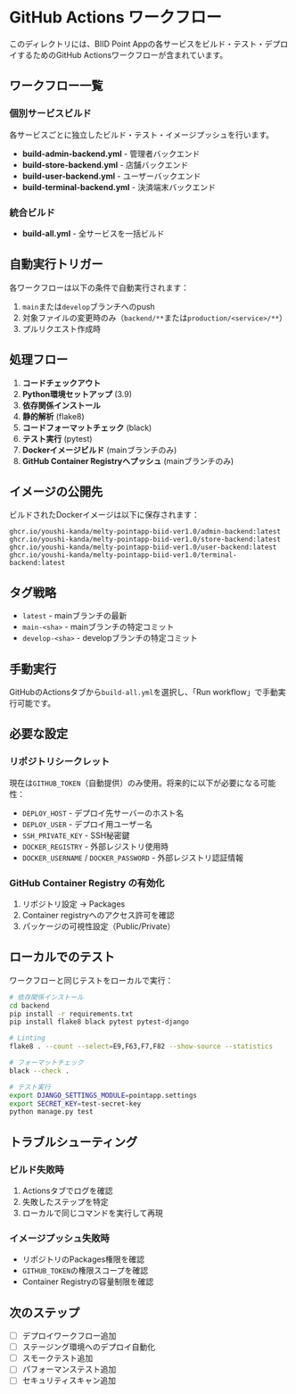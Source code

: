 # GitHub Actions ワークフロー

このディレクトリには、BIID Point Appの各サービスをビルド・テスト・デプロイするためのGitHub Actionsワークフローが含まれています。

## ワークフロー一覧

### 個別サービスビルド

各サービスごとに独立したビルド・テスト・イメージプッシュを行います。

- **build-admin-backend.yml** - 管理者バックエンド
- **build-store-backend.yml** - 店舗バックエンド
- **build-user-backend.yml** - ユーザーバックエンド
- **build-terminal-backend.yml** - 決済端末バックエンド

### 統合ビルド

- **build-all.yml** - 全サービスを一括ビルド

## 自動実行トリガー

各ワークフローは以下の条件で自動実行されます：

1. `main`または`develop`ブランチへのpush
2. 対象ファイルの変更時のみ（`backend/**`または`production/<service>/**`）
3. プルリクエスト作成時

## 処理フロー

1. **コードチェックアウト**
2. **Python環境セットアップ** (3.9)
3. **依存関係インストール**
4. **静的解析** (flake8)
5. **コードフォーマットチェック** (black)
6. **テスト実行** (pytest)
7. **Dockerイメージビルド** (mainブランチのみ)
8. **GitHub Container Registryへプッシュ** (mainブランチのみ)

## イメージの公開先

ビルドされたDockerイメージは以下に保存されます：

```
ghcr.io/youshi-kanda/melty-pointapp-biid-ver1.0/admin-backend:latest
ghcr.io/youshi-kanda/melty-pointapp-biid-ver1.0/store-backend:latest
ghcr.io/youshi-kanda/melty-pointapp-biid-ver1.0/user-backend:latest
ghcr.io/youshi-kanda/melty-pointapp-biid-ver1.0/terminal-backend:latest
```

## タグ戦略

- `latest` - mainブランチの最新
- `main-<sha>` - mainブランチの特定コミット
- `develop-<sha>` - developブランチの特定コミット

## 手動実行

GitHubのActionsタブから`build-all.yml`を選択し、「Run workflow」で手動実行可能です。

## 必要な設定

### リポジトリシークレット

現在は`GITHUB_TOKEN`（自動提供）のみ使用。将来的に以下が必要になる可能性：

- `DEPLOY_HOST` - デプロイ先サーバーのホスト名
- `DEPLOY_USER` - デプロイ用ユーザー名
- `SSH_PRIVATE_KEY` - SSH秘密鍵
- `DOCKER_REGISTRY` - 外部レジストリ使用時
- `DOCKER_USERNAME` / `DOCKER_PASSWORD` - 外部レジストリ認証情報

### GitHub Container Registry の有効化

1. リポジトリ設定 → Packages
2. Container registryへのアクセス許可を確認
3. パッケージの可視性設定（Public/Private）

## ローカルでのテスト

ワークフローと同じテストをローカルで実行：

```bash
# 依存関係インストール
cd backend
pip install -r requirements.txt
pip install flake8 black pytest pytest-django

# Linting
flake8 . --count --select=E9,F63,F7,F82 --show-source --statistics

# フォーマットチェック
black --check .

# テスト実行
export DJANGO_SETTINGS_MODULE=pointapp.settings
export SECRET_KEY=test-secret-key
python manage.py test
```

## トラブルシューティング

### ビルド失敗時

1. Actionsタブでログを確認
2. 失敗したステップを特定
3. ローカルで同じコマンドを実行して再現

### イメージプッシュ失敗時

- リポジトリのPackages権限を確認
- `GITHUB_TOKEN`の権限スコープを確認
- Container Registryの容量制限を確認

## 次のステップ

- [ ] デプロイワークフロー追加
- [ ] ステージング環境へのデプロイ自動化
- [ ] スモークテスト追加
- [ ] パフォーマンステスト追加
- [ ] セキュリティスキャン追加
